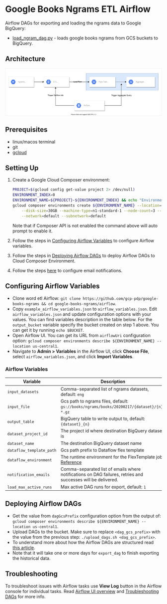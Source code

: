 # Google Books Ngrams ETL Airflow

Airflow DAGs for exporting and loading the ngrams data to Google BigQuery:

- [load_ngram_dag.py](dags/load_ngram_dag.py) - loads google books ngrams from GCS buckets to BigQuery.

## Architecture

![ngrams_etl](ngrams_etl.svg)

## Prerequisites

* linux/macos terminal 
* git
* [gcloud](https://cloud.google.com/sdk/install)

## Setting Up

1. Create a Google Cloud Composer environment:

    ```bash
    PROJECT=$(gcloud config get-value project 2> /dev/null)
    ENVIRONMENT_INDEX=0
    ENVIRONMENT_NAME=${PROJECT}-${ENVIRONMENT_INDEX} && echo "Environment name is ${ENVIRONMENT_NAME}"
    gcloud composer environments create ${ENVIRONMENT_NAME} --location=us-central1 --zone=us-central1-a \
        --disk-size=30GB --machine-type=n1-standard-1 --node-count=3 --python-version=3 --image-version=composer-1.17.0-preview.5-airflow-2.0.1 \
        --network=default --subnetwork=default    
    ```
   
    Note that if Composer API is not enabled the command above will auto prompt to enable it.

2. Follow the steps in [Configuring Airflow Variables](#configuring-airflow-variables) to configure Airflow variables.
    
3. Follow the steps in [Deploying Airflow DAGs](#deploying-airflow-dags) 
to deploy Airflow DAGs to Cloud Composer Environment.
 
4. Follow the steps [here](https://cloud.google.com/composer/docs/how-to/managing/creating#notification) 
to configure email notifications.
   
## Configuring Airflow Variables

- Clone word etl Airflow: `git clone https://github.com/gcp-pdp/google-books-ngrams && cd google-books-ngrams/airflow`.
- Copy `example_airflow_variables.json` to `airflow_variables.json`. 
  Edit `airflow_variables.json` and update configuration options with your values. 
  You can find variables description in the table below. For the `output_bucket` variable 
  specify the bucket created on step 1 above. You can get it by running `echo $BUCKET`.
- Open Airflow UI. You can get its URL from `airflowUri` configuration option: 
  `gcloud composer environments describe ${ENVIRONMENT_NAME} --location us-central1`.
- Navigate to **Admin > Variables** in the Airflow UI, click **Choose File**, select `airflow_variables.json`, 
  and click **Import Variables**.
  
### Airflow Variables

| Variable | Description |
|---|---|
| `input_datasets` | Comma-separated list of ngrams datasets, default: `eng` |
| `input_file` | Gcs path to ngrams files, default: `gs://books/ngrams/books/20200217/{dataset}/{n}-*.gz` |
| `output_table` | BigQuery table to write output to, default: `{dataset}_{n}` |
| `dataset_project_id` | The project id where destination BigQuery dataset is |
| `dataset_name` | The destination BigQuery dataset name |
| `dataflow_template_path` | Gcs path prefix to Dataflow flex template |
| `dataflow_environment` | The runtime environment for the FlexTemplate job. [Reference](https://cloud.google.com/dataflow/docs/reference/rest/v1b3/projects.locations.flexTemplates/launch#FlexTemplateRuntimeEnvironment) |
| `notification_emails` | Comma-separated list of emails where notifications on DAG failures, retries and successes will be delivered. |
| `load_max_active_runs` | Max active DAG runs for export, default: `1` |
  
## Deploying Airflow DAGs

- Get the value from `dagGcsPrefix` configuration option from the output of:
  `gcloud composer environments describe ${ENVIRONMENT_NAME} --location us-central1`.
- Upload DAGs to the bucket. Make sure to replace `<dag_gcs_prefix>` with the value from the previous step:
  `./upload_dags.sh <dag_gcs_prefix>`.
- To understand more about how the Airflow DAGs are structured 
  read [this article](https://cloud.google.com/blog/products/data-analytics/ethereum-bigquery-how-we-built-dataset).
- Note that it will take one or more days for `export_dag` to finish exporting the historical data.

## Troubleshooting

To troubleshoot issues with Airflow tasks use **View Log** button in the Airflow console for individual tasks.
Read [Airflow UI overview](https://airflow.apache.org/docs/stable/ui.html) and 
[Troubleshooting DAGs](https://cloud.google.com/composer/docs/how-to/using/troubleshooting-dags) for more info. 